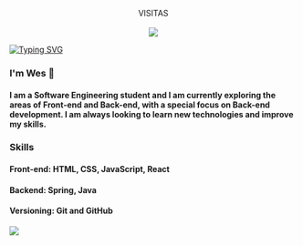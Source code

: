 <p align="center"> 
  VISITAS<br> <br>
  <img src="https://profile-counter.glitch.me/weslainesantana/count.svg"/>
</p>

<a href="https://git.io/typing-svg"><img src="https://readme-typing-svg.demolab.com?font=Fira+Code&pause=1000&color=6DDCCF&background=FF52BC00&width=610&lines=Hello World!" alt="Typing SVG" /></a>

### I'm Wes 👋

#### I am a Software Engineering student and I am currently exploring the areas of Front-end and Back-end, with a special focus on Back-end development. I am always looking to learn new technologies and improve my skills. 

### Skills
#### Front-end: HTML, CSS, JavaScript, React
#### Backend: Spring, Java
#### Versioning: Git and GitHub



![](https://github-readme-stats.vercel.app/api/top-langs/?username=weslainesantana&theme=radical)

